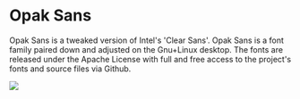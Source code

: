 Opak Sans
============

Opak Sans is a tweaked version of Intel's 'Clear Sans'. Opak Sans is a font family paired down and adjusted on the Gnu+Linux desktop. The fonts are released under the Apache License with full and free access to the project's fonts and source files via Github.

![](https://lh6.googleusercontent.com/-D3V7y9OPyf8/Uyo6_Ew6TvI/AAAAAAAAJMQ/xcl2C1-oUW0/w2094-h236-no/opak-1.png)
